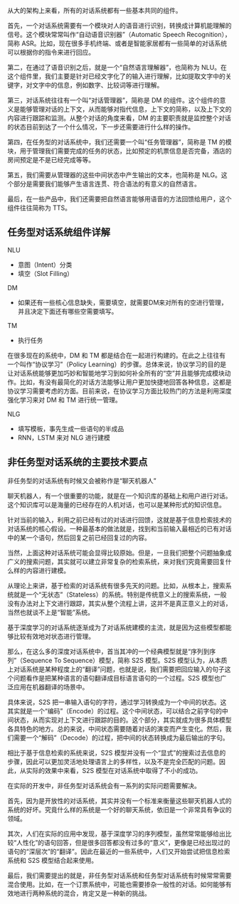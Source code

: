 从大的架构上来看，所有的对话系统都有一些基本共同的组件。

首先，一个对话系统需要有一个模块对人的语音进行识别，转换成计算机能理解的信号。这个模块常常叫作“自动语音识别器”（Automatic Speech Recognition），简称 ASR。比如，现在很多手机终端、或者是智能家居都有一些简单的对话系统可以根据你的指令来进行回应。

第二，在通过了语音识别之后，就是一个“自然语言理解器”，也简称为 NLU。在这个组件里，我们主要是针对已经文字化了的输入进行理解，比如提取文字中的关键字，对文字中的信息，例如数字、比较词等进行理解。

第三，对话系统往往有一个叫“对话管理器”，简称是 DM 的组件。这个组件的意义是能够管理对话的上下文，从而能够对指代信息，上下文的简称，以及上下文的内容进行跟踪和监测。从整个对话的角度来看，DM 的主要职责就是监控整个对话的状态目前到达了一个什么情况，下一步还需要进行什么样的操作。

第四，在任务型的对话系统中，我们还需要一个叫“任务管理器”，简称是 TM 的模块，用于管理我们需要完成的任务的状态，比如预定的机票信息是否完备，酒店的房间预定是不是已经完成等等。

第五，我们需要从管理器的这些中间状态中产生输出的文本，也简称是 NLG。这个部分是需要我们能够产生语言连贯、符合语法的有意义的自然语言。

最后，在一些产品中，我们还需要把自然语言能够用语音的方法回馈给用户，这个组件往往简称为 TTS。

## 任务型对话系统组件详解

NLU

- 意图（Intent）分类
- 填空（Slot Filling）

DM

- 如果还有一些核心信息缺失，需要填空，就需要DM来对所有的空进行管理，并且决定下面还有哪些空需要填写。

TM

- 执行任务

在很多现在的系统中，DM 和 TM 都是结合在一起进行构建的。在此之上往往有一个叫作“协议学习”（Policy Learning）的步骤。总体来说，协议学习的目的是让对话系统能够更加巧妙和智能地学习到如何补全所有的“空”并且能够完成模块动作。比如，有没有最简化的对话方法能够让用户更加快捷地回答各种信息，这都是协议学习需要考虑的方面。目前来说，在协议学习方面比较热门的方法是利用深度强化学习来对 DM 和 TM 进行统一管理。

NLG

- 填写模板，事先生成一些语句的半成品
- RNN，LSTM 来对 NLG 进行建模

## 非任务型对话系统的主要技术要点

非任务型的对话系统有时候又会被称作是“聊天机器人”

聊天机器人，有一个很重要的功能，就是在一个知识库的基础上和用户进行对话。这个知识库可以是海量的已经存在的人机对话，也可以是某种形式的知识信息。

针对当前的输入，利用之前已经有过的对话进行回馈，这就是基于信息检索技术的对话系统的核心假设。一种最基本的做法就是，找到和当前输入最相近的已有对话中的某一个语句，然后回复之前已经回复过的内容。

当然，上面这种对话系统可能会显得比较原始。但是，一旦我们把整个问题抽象成广义的搜索问题，其实就可以建立非常复杂的检索系统，来对我们究竟需要回复什么样的内容进行建模。

从理论上来讲，基于检索的对话系统有很多先天的问题。比如，从根本上，搜索系统就是一个“无状态”（Stateless）的系统。特别是传统意义上的搜索系统，一般没有办法对上下文进行跟踪，其实从整个流程上讲，这并不是真正意义上的对话，当然也就谈不上是“智能”系统。



基于深度学习的对话系统逐渐成为了对话系统建模的主流，就是因为这些模型都能够比较有效地对状态进行管理。

那么，在这么多的深度对话系统中，首当其冲的一个经典模型就是“序列到序列”（Sequence To Sequence）模型，简称 S2S 模型。S2S 模型认为，从本质上对话系统是某种程度上的“翻译”问题，也就是说，我们需要把回应输入的句子这个问题看作是把某种语言的语句翻译成目标语言语句的一个过程。S2S 模型也广泛应用在机器翻译的场景中。

具体来说，S2S 把一串输入语句的字符，通过学习转换成为一个中间的状态。这其实就是一个“编码”（Encode）的过程。这个中间状态，可以结合之前字句的中间状态，从而实现对上下文进行跟踪的目的。这个部分，其实就成为很多具体模型各具特色的地方。总的来说，中间状态需要随着对话的演变而产生变化。然后，我们需要一个“解码”（Decode）的过程，把中间的状态转换成为最后输出的字句。

相比于基于信息检索的系统来说，S2S 模型并没有一个“显式”的搜索过去信息的步骤，因此可以更加灵活地处理语言上的多样性，以及不是完全匹配的问题。因此，从实际的效果中来看，S2S 模型在对话系统中取得了不小的成功。

在实际的开发中，非任务型对话系统会有一系列的实际问题需要解决。

首先，因为是开放性的对话系统，其实并没有一个标准来衡量这些聊天机器人式的系统的好坏。究竟什么样的系统是一个好的聊天系统，依旧是一个非常具有争议的领域。

其次，人们在实际的应用中发现，基于深度学习的序列模型，虽然常常能够给出比较“人性化”的语句回答，但是很多回答都没有过多的“意义”，更像是已经出现过的语句的“深层次”的“翻译”。因此在最近的一些系统中，人们又开始尝试把信息检索系统和 S2S 模型结合起来使用。

最后，我们需要提出的就是，非任务型对话系统和任务型对话系统有时候常常需要混合使用。比如，在一个订票系统中，可能也需要掺杂一般性的对话。如何能够有效地进行两种系统的混合，肯定又是一种新的挑战。